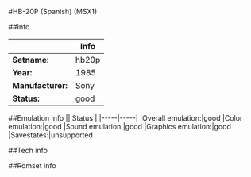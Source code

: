 #HB-20P (Spanish) (MSX1)

##Info

||Info|
|-----|-----|
|**Setname:**|hb20p
|**Year:**|1985
|**Manufacturer:**|Sony
|**Status:**|good

##Emulation info
|| Status |
|-----|-----|
|Overall emulation:|good
|Color emulation:|good
|Sound emulation:|good
|Graphics emulation:|good
|Savestates:|unsupported

##Tech info

##Romset info

<!--- START OF EDITED COMMENT DO NOT TOUCH TEXT ABOVE-->
